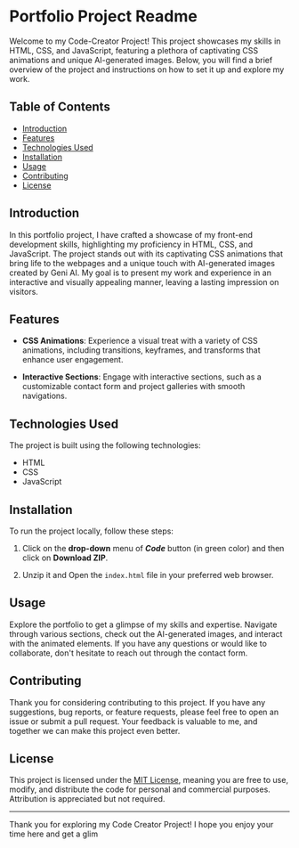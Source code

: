 # Portfolio Project Readme

Welcome to my Code-Creator Project! This project showcases my skills in HTML, CSS, and JavaScript, featuring a plethora of captivating CSS animations and unique AI-generated images. Below, you will find a brief overview of the project and instructions on how to set it up and explore my work.

## Table of Contents

- [Introduction](#introduction)
- [Features](#features)
- [Technologies Used](#technologies-used)
- [Installation](#installation)
- [Usage](#usage)
- [Contributing](#contributing)
- [License](#license)

## Introduction

In this portfolio project, I have crafted a showcase of my front-end development skills, highlighting my proficiency in HTML, CSS, and JavaScript. The project stands out with its captivating CSS animations that bring life to the webpages and a unique touch with AI-generated images created by Geni AI. My goal is to present my work and experience in an interactive and visually appealing manner, leaving a lasting impression on visitors.

## Features

- **CSS Animations**: Experience a visual treat with a variety of CSS animations, including transitions, keyframes, and transforms that enhance user engagement.

- **Interactive Sections**: Engage with interactive sections, such as a customizable contact form and project galleries with smooth navigations.


## Technologies Used

The project is built using the following technologies:

- HTML
- CSS
- JavaScript

## Installation

To run the project locally, follow these steps:

1. Click on the **drop-down** menu of ***Code*** button (in green color) and then click on **Download ZIP**.

2. Unzip it and Open the `index.html` file in your preferred web browser.


## Usage

Explore the portfolio to get a glimpse of my skills and expertise. Navigate through various sections, check out the AI-generated images, and interact with the animated elements. If you have any questions or would like to collaborate, don't hesitate to reach out through the contact form.

## Contributing

Thank you for considering contributing to this project. If you have any suggestions, bug reports, or feature requests, please feel free to open an issue or submit a pull request. Your feedback is valuable to me, and together we can make this project even better.

## License

This project is licensed under the [MIT License](https://opensource.org/licenses/MIT), meaning you are free to use, modify, and distribute the code for personal and commercial purposes. Attribution is appreciated but not required.

---

Thank you for exploring my Code Creator Project! I hope you enjoy your time here and get a glim